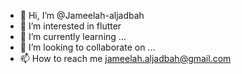 - 👋 Hi, I’m @Jameelah-aljadbah
- 👀 I’m interested in flutter
- 🌱 I’m currently learning ...
- 💞️ I’m looking to collaborate on ...
- 📫 How to reach me jameelah.aljadbah@gmail.com

<!---
Jameelah-aljadbah/Jameelah-aljadbah is a ✨ special ✨ repository because its `README.md` (this file) appears on your GitHub profile.
You can click the Preview link to take a look at your changes.
--->
